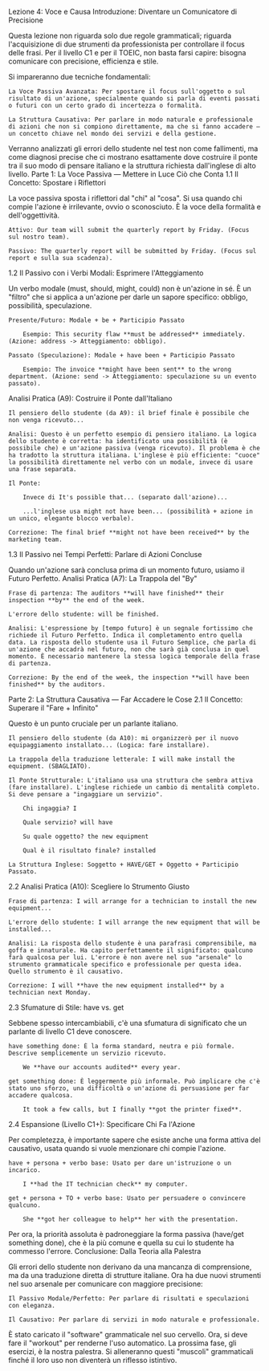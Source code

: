 Lezione 4: Voce e Causa
Introduzione: Diventare un Comunicatore di Precisione

Questa lezione non riguarda solo due regole grammaticali; riguarda l'acquisizione di due strumenti da professionista per controllare il focus delle frasi. Per il livello C1 e per il TOEIC, non basta farsi capire: bisogna comunicare con precisione, efficienza e stile.

Si impareranno due tecniche fondamentali:

    La Voce Passiva Avanzata: Per spostare il focus sull'oggetto o sul risultato di un'azione, specialmente quando si parla di eventi passati o futuri con un certo grado di incertezza o formalità.

    La Struttura Causativa: Per parlare in modo naturale e professionale di azioni che non si compiono direttamente, ma che si fanno accadere — un concetto chiave nel mondo dei servizi e della gestione.

Verranno analizzati gli errori dello studente nel test non come fallimenti, ma come diagnosi precise che ci mostrano esattamente dove costruire il ponte tra il suo modo di pensare italiano e la struttura richiesta dall'inglese di alto livello.
Parte 1: La Voce Passiva — Mettere in Luce Ciò che Conta
1.1 Il Concetto: Spostare i Riflettori

La voce passiva sposta i riflettori dal "chi" al "cosa". Si usa quando chi compie l'azione è irrilevante, ovvio o sconosciuto. È la voce della formalità e dell'oggettività.

    Attivo: Our team will submit the quarterly report by Friday. (Focus sul nostro team).

    Passivo: The quarterly report will be submitted by Friday. (Focus sul report e sulla sua scadenza).

1.2 Il Passivo con i Verbi Modali: Esprimere l'Atteggiamento

Un verbo modale (must, should, might, could) non è un'azione in sé. È un "filtro" che si applica a un'azione per darle un sapore specifico: obbligo, possibilità, speculazione.

    Presente/Futuro: Modale + be + Participio Passato

        Esempio: This security flaw **must be addressed** immediately. (Azione: address -> Atteggiamento: obbligo).

    Passato (Speculazione): Modale + have been + Participio Passato

        Esempio: The invoice **might have been sent** to the wrong department. (Azione: send -> Atteggiamento: speculazione su un evento passato).

Analisi Pratica (A9): Costruire il Ponte dall'Italiano

    Il pensiero dello studente (da A9): il brief finale è possibile che non venga ricevuto...

    Analisi: Questo è un perfetto esempio di pensiero italiano. La logica dello studente è corretta: ha identificato una possibilità (è possibile che) e un'azione passiva (venga ricevuto). Il problema è che ha tradotto la struttura italiana. L'inglese è più efficiente: "cuoce" la possibilità direttamente nel verbo con un modale, invece di usare una frase separata.

    Il Ponte:

        Invece di It's possible that... (separato dall'azione)...

        ...l'inglese usa might not have been... (possibilità + azione in un unico, elegante blocco verbale).

    Correzione: The final brief **might not have been received** by the marketing team.

1.3 Il Passivo nei Tempi Perfetti: Parlare di Azioni Concluse

Quando un'azione sarà conclusa prima di un momento futuro, usiamo il Futuro Perfetto.
Analisi Pratica (A7): La Trappola del "By"

    Frase di partenza: The auditors **will have finished** their inspection **by** the end of the week.

    L'errore dello studente: will be finished.

    Analisi: L'espressione by [tempo futuro] è un segnale fortissimo che richiede il Futuro Perfetto. Indica il completamento entro quella data. La risposta dello studente usa il Futuro Semplice, che parla di un'azione che accadrà nel futuro, non che sarà già conclusa in quel momento. È necessario mantenere la stessa logica temporale della frase di partenza.

    Correzione: By the end of the week, the inspection **will have been finished** by the auditors.

Parte 2: La Struttura Causativa — Far Accadere le Cose
2.1 Il Concetto: Superare il "Fare + Infinito"

Questo è un punto cruciale per un parlante italiano.

    Il pensiero dello studente (da A10): mi organizzerò per il nuovo equipaggiamento installato... (Logica: fare installare).

    La trappola della traduzione letterale: I will make install the equipment. (SBAGLIATO).

    Il Ponte Strutturale: L'italiano usa una struttura che sembra attiva (fare installare). L'inglese richiede un cambio di mentalità completo. Si deve pensare a "ingaggiare un servizio".

        Chi ingaggia? I

        Quale servizio? will have

        Su quale oggetto? the new equipment

        Qual è il risultato finale? installed

    La Struttura Inglese: Soggetto + HAVE/GET + Oggetto + Participio Passato.

2.2 Analisi Pratica (A10): Scegliere lo Strumento Giusto

    Frase di partenza: I will arrange for a technician to install the new equipment...

    L'errore dello studente: I will arrange the new equipment that will be installed...

    Analisi: La risposta dello studente è una parafrasi comprensibile, ma goffa e innaturale. Ha capito perfettamente il significato: qualcuno farà qualcosa per lui. L'errore è non avere nel suo "arsenale" lo strumento grammaticale specifico e professionale per questa idea. Quello strumento è il causativo.

    Correzione: I will **have the new equipment installed** by a technician next Monday.

2.3 Sfumature di Stile: have vs. get

Sebbene spesso intercambiabili, c'è una sfumatura di significato che un parlante di livello C1 deve conoscere.

    have something done: È la forma standard, neutra e più formale. Descrive semplicemente un servizio ricevuto.

        We **have our accounts audited** every year.

    get something done: È leggermente più informale. Può implicare che c'è stato uno sforzo, una difficoltà o un'azione di persuasione per far accadere qualcosa.

        It took a few calls, but I finally **got the printer fixed**.

2.4 Espansione (Livello C1+): Specificare Chi Fa l'Azione

Per completezza, è importante sapere che esiste anche una forma attiva del causativo, usata quando si vuole menzionare chi compie l'azione.

    have + persona + verbo base: Usato per dare un'istruzione o un incarico.

        I **had the IT technician check** my computer.

    get + persona + TO + verbo base: Usato per persuadere o convincere qualcuno.

        She **got her colleague to help** her with the presentation.

Per ora, la priorità assoluta è padroneggiare la forma passiva (have/get something done), che è la più comune e quella su cui lo studente ha commesso l'errore.
Conclusione: Dalla Teoria alla Palestra

Gli errori dello studente non derivano da una mancanza di comprensione, ma da una traduzione diretta di strutture italiane. Ora ha due nuovi strumenti nel suo arsenale per comunicare con maggiore precisione:

    Il Passivo Modale/Perfetto: Per parlare di risultati e speculazioni con eleganza.

    Il Causativo: Per parlare di servizi in modo naturale e professionale.

È stato caricato il "software" grammaticale nel suo cervello. Ora, si deve fare il "workout" per renderne l'uso automatico. La prossima fase, gli esercizi, è la nostra palestra. Si alleneranno questi "muscoli" grammaticali finché il loro uso non diventerà un riflesso istintivo.